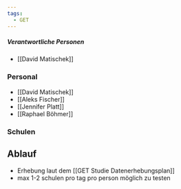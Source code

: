 ```yaml
---
tags:
  - GET
---
```

##### Verantwortliche Personen
- [[David Matischek]]


### Personal
- [[David Matischek]]
- [[Aleks Fischer]]
- [[Jennifer Platt]]
- [[Raphael Böhmer]]


### Schulen




## Ablauf
- Erhebung laut dem [[GET Studie Datenerhebungsplan]]
- max 1-2 schulen pro tag pro person möglich zu testen




